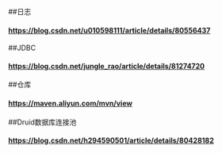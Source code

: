 ##日志
#### https://blog.csdn.net/u010598111/article/details/80556437
##JDBC
#### https://blog.csdn.net/jungle_rao/article/details/81274720
##仓库
#### https://maven.aliyun.com/mvn/view
##Druid数据库连接池
#### https://blog.csdn.net/h294590501/article/details/80428182